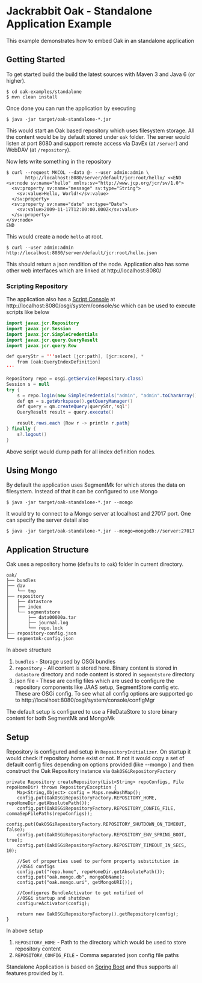 Jackrabbit Oak - Standalone Application Example
===============================================

This example demonstrates how to embed Oak in an standalone application

Getting Started
---------------

To get started build the build the latest sources with Maven 3 and Java 6 
(or higher). 

    $ cd oak-examples/standalone
    $ mvn clean install 
    
Once done you can run the application by executing

    $ java -jar target/oak-standalone-*.jar
    
This would start an Oak based repository which uses filesystem storage. All 
the content would be by default stored under `oak` folder. The server
would listen at port 8080 and support remote access via DavEx (at `/server`) 
and WebDAV (at `/repository`). 

Now lets write something in the repository

    $ curl --request MKCOL --data @- --user admin:admin \
           http://localhost:8080/server/default/jcr:root/hello/ <<END
    <sv:node sv:name="hello" xmlns:sv="http://www.jcp.org/jcr/sv/1.0">
      <sv:property sv:name="message" sv:type="String">
        <sv:value>Hello, World!</sv:value>
      </sv:property>
      <sv:property sv:name="date" sv:type="Date">
        <sv:value>2009-11-17T12:00:00.000Z</sv:value>
      </sv:property>
    </sv:node>
    END

This would create a node `hello` at root. 

    $ curl --user admin:admin http://localhost:8080/server/default/jcr:root/hello.json
    
This should return a json rendition of the node. Application also has some 
other web interfaces which are linked at http://localhost:8080/

### Scripting Repository

The application also has a [Script Console][1] at http://localhost:8080/osgi/system/console/sc
which can be used to execute scripts like below

```java
import javax.jcr.Repository
import javax.jcr.Session
import javax.jcr.SimpleCredentials
import javax.jcr.query.QueryResult
import javax.jcr.query.Row

def queryStr = '''select [jcr:path], [jcr:score], *
    from [oak:QueryIndexDefinition]
'''

Repository repo = osgi.getService(Repository.class)
Session s = null
try {
    s = repo.login(new SimpleCredentials("admin", "admin".toCharArray()))
    def qm = s.getWorkspace().getQueryManager()
    def query = qm.createQuery(queryStr,'sql')
    QueryResult result = query.execute()

    result.rows.each {Row r -> println r.path}
} finally {
    s?.logout()
}
```

Above script would dump path for all index definition nodes.

Using Mongo
-----------

By default the application uses SegmentMk for which stores the data on 
filesystem. Instead of that it can be configured to use Mongo

    $ java -jar target/oak-standalone-*.jar --mongo

It would try to connect to a Mongo server at localhost and 27017 port. One can
specify the server detail also

    $ java -jar target/oak-standalone-*.jar --mongo=mongodb://server:27017
    

Application Structure
---------------------

Oak uses a repository home (defaults to `oak`) folder in current 
directory.

    oak/
    ├── bundles
    ├── dav
    │   └── tmp
    ├── repository
    │   ├── datastore
    │   ├── index
    │   └── segmentstore
    │       ├── data00000a.tar
    │       ├── journal.log
    │       └── repo.lock
    ├── repository-config.json
    └── segmentmk-config.json

In above structure

1. `bundles` - Storage used by OSGi bundles
2. `repository` - All content is stored here. Binary content is stored in 
   `datastore` directory and node content is stored in `segmentstore` directory
3. json file - These are config files which are used to configure the 
  repository components like JAAS setup, SegmentStore config etc. These are OSGi
  config. To see what all config options are supported go to 
  http://localhost:8080/osgi/system/console/configMgr
  
The default setup is configured to use a FileDataStore to store binary 
content for both SegmentMk and MongoMk

Setup
-----

Repository is configured and setup in `RepositoryInitializer`. On startup
it would check if repository home exist or not. If not it would copy a set of
default config files depending on options provided (like --mongo ) and then
construct the Oak Repository instance via `OakOSGiRepositoryFactory`

    private Repository createRepository(List<String> repoConfigs, File repoHomeDir) throws RepositoryException {
        Map<String,Object> config = Maps.newHashMap();
        config.put(OakOSGiRepositoryFactory.REPOSITORY_HOME, repoHomeDir.getAbsolutePath());
        config.put(OakOSGiRepositoryFactory.REPOSITORY_CONFIG_FILE, commaSepFilePaths(repoConfigs));
        config.put(OakOSGiRepositoryFactory.REPOSITORY_SHUTDOWN_ON_TIMEOUT, false);
        config.put(OakOSGiRepositoryFactory.REPOSITORY_ENV_SPRING_BOOT, true);
        config.put(OakOSGiRepositoryFactory.REPOSITORY_TIMEOUT_IN_SECS, 10);

        //Set of properties used to perform property substitution in
        //OSGi configs
        config.put("repo.home", repoHomeDir.getAbsolutePath());
        config.put("oak.mongo.db", mongoDbName);
        config.put("oak.mongo.uri", getMongoURI());

        //Configures BundleActivator to get notified of
        //OSGi startup and shutdown
        configureActivator(config);

        return new OakOSGiRepositoryFactory().getRepository(config);
    }
    
In above setup

1. `REPOSITORY_HOME` - Path to the directory which would be used to store 
   repository content
2. `REPOSITORY_CONFIG_FILE` - Comma separated json config file paths 

Standalone Application is based on [Spring Boot](http://projects.spring.io/spring-boot/)
and thus supports all features provided by it. 

[1]: http://felix.apache.org/documentation/subprojects/apache-felix-script-console-plugin.html